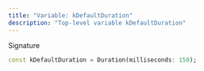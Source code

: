 ```yaml
---
title: "Variable: kDefaultDuration"
description: "Top-level variable kDefaultDuration"
---
```


Signature
```dart
const kDefaultDuration = Duration(milliseconds: 150);
```
